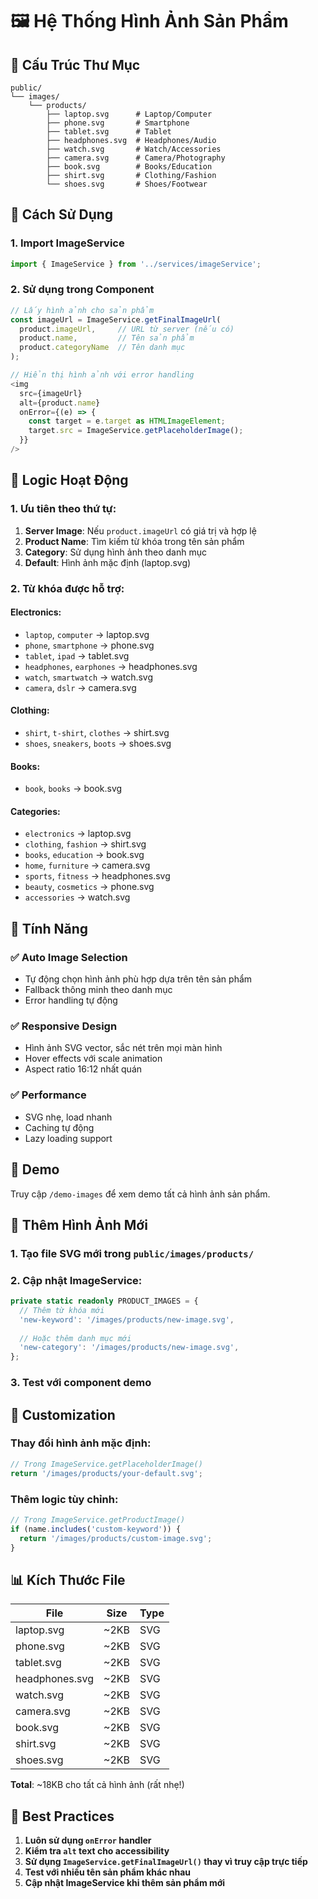 # 🖼️ Hệ Thống Hình Ảnh Sản Phẩm

## 📁 Cấu Trúc Thư Mục

```
public/
└── images/
    └── products/
        ├── laptop.svg      # Laptop/Computer
        ├── phone.svg       # Smartphone
        ├── tablet.svg      # Tablet
        ├── headphones.svg  # Headphones/Audio
        ├── watch.svg       # Watch/Accessories
        ├── camera.svg      # Camera/Photography
        ├── book.svg        # Books/Education
        ├── shirt.svg       # Clothing/Fashion
        └── shoes.svg       # Shoes/Footwear
```

## 🔧 Cách Sử Dụng

### 1. Import ImageService

```typescript
import { ImageService } from '../services/imageService';
```

### 2. Sử dụng trong Component

```typescript
// Lấy hình ảnh cho sản phẩm
const imageUrl = ImageService.getFinalImageUrl(
  product.imageUrl,     // URL từ server (nếu có)
  product.name,         // Tên sản phẩm
  product.categoryName  // Tên danh mục
);

// Hiển thị hình ảnh với error handling
<img
  src={imageUrl}
  alt={product.name}
  onError={(e) => {
    const target = e.target as HTMLImageElement;
    target.src = ImageService.getPlaceholderImage();
  }}
/>
```

## 🎯 Logic Hoạt Động

### 1. **Ưu tiên theo thứ tự:**
1. **Server Image**: Nếu `product.imageUrl` có giá trị và hợp lệ
2. **Product Name**: Tìm kiếm từ khóa trong tên sản phẩm
3. **Category**: Sử dụng hình ảnh theo danh mục
4. **Default**: Hình ảnh mặc định (laptop.svg)

### 2. **Từ khóa được hỗ trợ:**

#### Electronics:
- `laptop`, `computer` → laptop.svg
- `phone`, `smartphone` → phone.svg
- `tablet`, `ipad` → tablet.svg
- `headphones`, `earphones` → headphones.svg
- `watch`, `smartwatch` → watch.svg
- `camera`, `dslr` → camera.svg

#### Clothing:
- `shirt`, `t-shirt`, `clothes` → shirt.svg
- `shoes`, `sneakers`, `boots` → shoes.svg

#### Books:
- `book`, `books` → book.svg

#### Categories:
- `electronics` → laptop.svg
- `clothing`, `fashion` → shirt.svg
- `books`, `education` → book.svg
- `home`, `furniture` → camera.svg
- `sports`, `fitness` → headphones.svg
- `beauty`, `cosmetics` → phone.svg
- `accessories` → watch.svg

## 🎨 Tính Năng

### ✅ **Auto Image Selection**
- Tự động chọn hình ảnh phù hợp dựa trên tên sản phẩm
- Fallback thông minh theo danh mục
- Error handling tự động

### ✅ **Responsive Design**
- Hình ảnh SVG vector, sắc nét trên mọi màn hình
- Hover effects với scale animation
- Aspect ratio 16:12 nhất quán

### ✅ **Performance**
- SVG nhẹ, load nhanh
- Caching tự động
- Lazy loading support

## 🚀 Demo

Truy cập `/demo-images` để xem demo tất cả hình ảnh sản phẩm.

## 📝 Thêm Hình Ảnh Mới

### 1. Tạo file SVG mới trong `public/images/products/`

### 2. Cập nhật ImageService:

```typescript
private static readonly PRODUCT_IMAGES = {
  // Thêm từ khóa mới
  'new-keyword': '/images/products/new-image.svg',
  
  // Hoặc thêm danh mục mới
  'new-category': '/images/products/new-image.svg',
};
```

### 3. Test với component demo

## 🔧 Customization

### Thay đổi hình ảnh mặc định:

```typescript
// Trong ImageService.getPlaceholderImage()
return '/images/products/your-default.svg';
```

### Thêm logic tùy chỉnh:

```typescript
// Trong ImageService.getProductImage()
if (name.includes('custom-keyword')) {
  return '/images/products/custom-image.svg';
}
```

## 📊 Kích Thước File

| File | Size | Type |
|------|------|------|
| laptop.svg | ~2KB | SVG |
| phone.svg | ~2KB | SVG |
| tablet.svg | ~2KB | SVG |
| headphones.svg | ~2KB | SVG |
| watch.svg | ~2KB | SVG |
| camera.svg | ~2KB | SVG |
| book.svg | ~2KB | SVG |
| shirt.svg | ~2KB | SVG |
| shoes.svg | ~2KB | SVG |

**Total**: ~18KB cho tất cả hình ảnh (rất nhẹ!)

## 🎯 Best Practices

1. **Luôn sử dụng `onError` handler**
2. **Kiểm tra `alt` text cho accessibility**
3. **Sử dụng `ImageService.getFinalImageUrl()` thay vì truy cập trực tiếp**
4. **Test với nhiều tên sản phẩm khác nhau**
5. **Cập nhật ImageService khi thêm sản phẩm mới**
